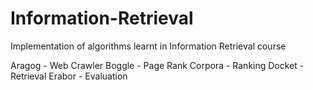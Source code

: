 # Information-Retrieval
Implementation of algorithms learnt in Information Retrieval course

Aragog - Web Crawler
Boggle - Page Rank
Corpora - Ranking
Docket - Retrieval 
Erabor - Evaluation

